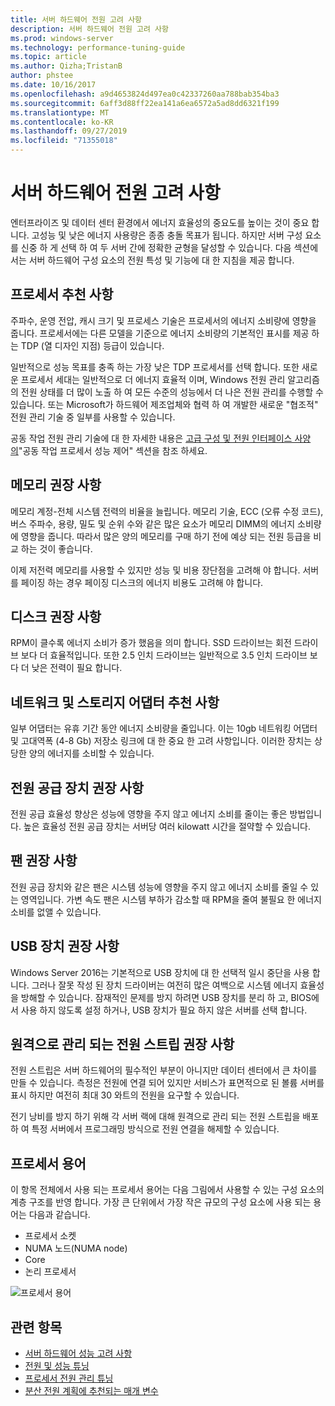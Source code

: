 ```yaml
---
title: 서버 하드웨어 전원 고려 사항
description: 서버 하드웨어 전원 고려 사항
ms.prod: windows-server
ms.technology: performance-tuning-guide
ms.topic: article
ms.author: Qizha;TristanB
author: phstee
ms.date: 10/16/2017
ms.openlocfilehash: a9d4653824d497ea0c42337260aa788bab354ba3
ms.sourcegitcommit: 6aff3d88ff22ea141a6ea6572a5ad8dd6321f199
ms.translationtype: MT
ms.contentlocale: ko-KR
ms.lasthandoff: 09/27/2019
ms.locfileid: "71355018"
---
```

# <a name="server-hardware-power-considerations"></a>서버 하드웨어 전원 고려 사항

엔터프라이즈 및 데이터 센터 환경에서 에너지 효율성의 중요도를 높이는 것이 중요 합니다. 고성능 및 낮은 에너지 사용량은 종종 충돌 목표가 됩니다. 하지만 서버 구성 요소를 신중 하 게 선택 하 여 두 서버 간에 정확한 균형을 달성할 수 있습니다. 다음 섹션에서는 서버 하드웨어 구성 요소의 전원 특성 및 기능에 대 한 지침을 제공 합니다.

## <a name="processor-recommendations"></a>프로세서 추천 사항

주파수, 운영 전압, 캐시 크기 및 프로세스 기술은 프로세서의 에너지 소비량에 영향을 줍니다. 프로세서에는 다른 모델을 기준으로 에너지 소비량의 기본적인 표시를 제공 하는 TDP (열 디자인 지점) 등급이 있습니다.

일반적으로 성능 목표를 충족 하는 가장 낮은 TDP 프로세서를 선택 합니다. 또한 새로운 프로세서 세대는 일반적으로 더 에너지 효율적 이며, Windows 전원 관리 알고리즘의 전원 상태를 더 많이 노출 하 여 모든 수준의 성능에서 더 나은 전원 관리를 수행할 수 있습니다. 또는 Microsoft가 하드웨어 제조업체와 협력 하 여 개발한 새로운 "협조적" 전원 관리 기술 중 일부를 사용할 수 있습니다.

공동 작업 전원 관리 기술에 대 한 자세한 내용은 [고급 구성 및 전원 인터페이스 사양의](http://www.uefi.org/sites/default/files/resources/ACPI_5_1release.pdf)"공동 작업 프로세서 성능 제어" 섹션을 참조 하세요.


## <a name="memory-recommendations"></a>메모리 권장 사항
메모리 계정-전체 시스템 전력의 비율을 늘립니다. 메모리 기술, ECC (오류 수정 코드), 버스 주파수, 용량, 밀도 및 순위 수와 같은 많은 요소가 메모리 DIMM의 에너지 소비량에 영향을 줍니다. 따라서 많은 양의 메모리를 구매 하기 전에 예상 되는 전원 등급을 비교 하는 것이 좋습니다.

이제 저전력 메모리를 사용할 수 있지만 성능 및 비용 장단점을 고려해 야 합니다. 서버를 페이징 하는 경우 페이징 디스크의 에너지 비용도 고려해 야 합니다.


## <a name="disks-recommendations"></a>디스크 권장 사항
RPM이 클수록 에너지 소비가 증가 했음을 의미 합니다. SSD 드라이브는 회전 드라이브 보다 더 효율적입니다. 또한 2.5 인치 드라이브는 일반적으로 3.5 인치 드라이브 보다 더 낮은 전력이 필요 합니다.

## <a name="network-and-storage-adapter-recommendations"></a>네트워크 및 스토리지 어댑터 추천 사항
일부 어댑터는 유휴 기간 동안 에너지 소비량을 줄입니다. 이는 10gb 네트워킹 어댑터 및 고대역폭 (4-8 Gb) 저장소 링크에 대 한 중요 한 고려 사항입니다. 이러한 장치는 상당한 양의 에너지를 소비할 수 있습니다.


## <a name="power-supply-recommendations"></a>전원 공급 장치 권장 사항
전원 공급 효율성 향상은 성능에 영향을 주지 않고 에너지 소비를 줄이는 좋은 방법입니다. 높은 효율성 전원 공급 장치는 서버당 여러 kilowatt 시간을 절약할 수 있습니다.


## <a name="fan-recommendations"></a>팬 권장 사항
전원 공급 장치와 같은 팬은 시스템 성능에 영향을 주지 않고 에너지 소비를 줄일 수 있는 영역입니다. 가변 속도 팬은 시스템 부하가 감소할 때 RPM을 줄여 불필요 한 에너지 소비를 없앨 수 있습니다.


## <a name="usb-devices-recommendations"></a>USB 장치 권장 사항
Windows Server 2016는 기본적으로 USB 장치에 대 한 선택적 일시 중단을 사용 합니다. 그러나 잘못 작성 된 장치 드라이버는 여전히 많은 여백으로 시스템 에너지 효율성을 방해할 수 있습니다. 잠재적인 문제를 방지 하려면 USB 장치를 분리 하 고, BIOS에서 사용 하지 않도록 설정 하거나, USB 장치가 필요 하지 않은 서버를 선택 합니다.


## <a name="remotely-managed-power-strip-recommendations"></a>원격으로 관리 되는 전원 스트립 권장 사항
전원 스트립은 서버 하드웨어의 필수적인 부분이 아니지만 데이터 센터에서 큰 차이를 만들 수 있습니다. 측정은 전원에 연결 되어 있지만 서비스가 표면적으로 된 볼륨 서버를 표시 하지만 여전히 최대 30 와트의 전원을 요구할 수 있습니다.

전기 낭비를 방지 하기 위해 각 서버 랙에 대해 원격으로 관리 되는 전원 스트립을 배포 하 여 특정 서버에서 프로그래밍 방식으로 전원 연결을 해제할 수 있습니다.

## <a name="processor-terminology"></a>프로세서 용어
이 항목 전체에서 사용 되는 프로세서 용어는 다음 그림에서 사용할 수 있는 구성 요소의 계층 구조를 반영 합니다. 가장 큰 단위에서 가장 작은 규모의 구성 요소에 사용 되는 용어는 다음과 같습니다.

-   프로세서 소켓
-   NUMA 노드(NUMA node)
-   Core
-   논리 프로세서

![프로세서 용어](../media/perftune-guide-figure-1.png)

## <a name="see-also"></a>관련 항목
- [서버 하드웨어 성능 고려 사항](index.md)
- [전원 및 성능 튜닝](power/power-performance-tuning.md)
- [프로세서 전원 관리 튜닝](power/processor-power-management-tuning.md)
- [분산 전원 계획에 추천되는 매개 변수](power/recommended-balanced-plan-parameters.md)
